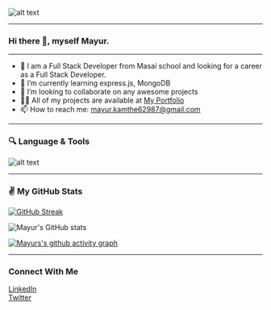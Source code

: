![alt text](https://camo.githubusercontent.com/f6decabc6a509fd6d5d8a1053fedc3ad96458e223c6a9f8f312d125b6e833c7b/68747470733a2f2f692e696d6775722e636f6d2f6958754c3148472e706e67)

<hr/>

### Hi there 👋, myself Mayur.

<hr/>

- 🔭 I am a Full Stack Developer from Masai school and looking for a career as a Full Stack Developer.
- 🌱 I’m currently learning express.js, MongoDB
- 👯 I’m looking to collaborate on any awesome projects
- 👨‍💻 All of my projects are available at [My Portfolio](https://mayurkamthe.vercel.app/)
- 📫 How to reach me: mayur.kamthe62987@gmail.com

<hr/>

### 🔍 Language & Tools
![alt text](https://encrypted-tbn0.gstatic.com/images?q=tbn:ANd9GcTpx4KNpZewEtb2-Byjn3EI1jB0clvvF1wwuw&usqp=CAU)

<hr/>

### ✌️ My GitHub Stats


[![GitHub Streak](http://github-readme-streak-stats.herokuapp.com?user=mayur8600&theme=react&date_format=M%20j%5B%2C%20Y%5D)](https://git.io/streak-stats)

![Mayur's GitHub stats](https://github-readme-stats.vercel.app/api?username=mayur8600&show_icons=true&theme=react)

[![Mayurs's github activity graph](https://activity-graph.herokuapp.com/graph?username=mayur8600&theme=react-dark)](https://github.com/ashutosh00710/github-readme-activity-graph)
<hr/>

### Connect With Me
[LinkedIn](https://www.linkedin.com/in/mayur-kamthe-0b2012157/) <br/>
[Twitter](https://twitter.com/Mayur629874)
